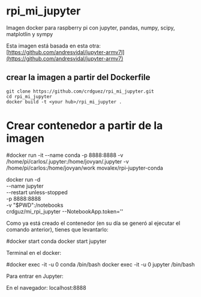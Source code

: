 # rpi_mi_jupyter

Imagen docker para raspberry pi con jupyter, pandas, numpy, scipy, matplotlin y sympy

Esta imagen está basada en esta otra: [https://github.com/andresvidal/jupyter-armv7l](https://github.com/andresvidal/jupyter-armv7)




## crear la imagen a partir del Dockerfile

    git clone https://github.com/crdguez/rpi_mi_jupyter.git
    cd rpi_mi_jupyter
    docker build -t <your hub>/rpi_mi_jupyter .

# Crear contenedor a partir de la imagen

#docker run -it --name conda -p 8888:8888 -v /home/pi/carlos/.jupyter:/home/jovyan/.jupyter -v /home/pi/carlos:/home/jovyan/work  movalex/rpi-jupyter-conda


docker run -d \
    --name jupyter \
    --restart unless-stopped \
    -p 8888:8888 \
    -v "$PWD":/notebooks \
    crdguz/mi_rpi_jupyter --NotebookApp.token=''


Como ya  está creado el contenedor (en su día se generó al ejecutar el comando anterior), tienes que levantarlo:
  
#docker start conda
docker start jupyter

Terminal en el docker:

#docker exec -it -u 0 conda /bin/bash
docker exec -it -u 0 jupyter /bin/bash


Para entrar en Jupyter:

En el navegador: localhost:8888




